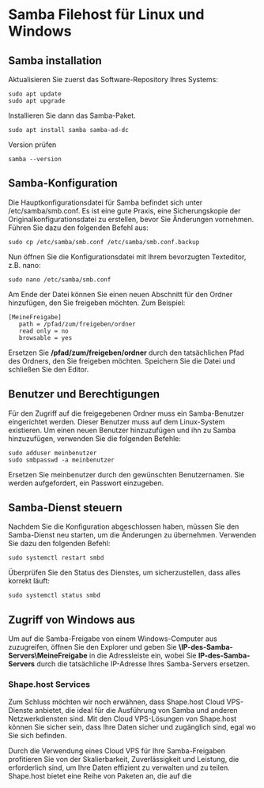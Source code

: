 # Samba Filehost für Linux und Windows

## Samba installation

Aktualisieren Sie zuerst das Software-Repository Ihres Systems:

    sudo apt update
    sudo apt upgrade

Installieren Sie dann das Samba-Paket. 

    sudo apt install samba samba-ad-dc

Version prüfen

    samba --version

## Samba-Konfiguration

Die Hauptkonfigurationsdatei für Samba befindet sich unter /etc/samba/smb.conf. Es ist eine gute Praxis, eine Sicherungskopie der Originalkonfigurationsdatei zu erstellen, bevor Sie Änderungen vornehmen. Führen Sie dazu den folgenden Befehl aus:

    sudo cp /etc/samba/smb.conf /etc/samba/smb.conf.backup

Nun öffnen Sie die Konfigurationsdatei mit Ihrem bevorzugten Texteditor, z.B. nano:

    sudo nano /etc/samba/smb.conf

Am Ende der Datei können Sie einen neuen Abschnitt für den Ordner hinzufügen, den Sie freigeben möchten. Zum Beispiel:

```
[MeineFreigabe]
   path = /pfad/zum/freigeben/ordner
   read only = no
   browsable = yes
```

Ersetzen Sie **/pfad/zum/freigeben/ordner** durch den tatsächlichen Pfad des Ordners, den Sie freigeben möchten. Speichern Sie die Datei und schließen Sie den Editor.

## Benutzer und Berechtigungen

Für den Zugriff auf die freigegebenen Ordner muss ein Samba-Benutzer eingerichtet werden. Dieser Benutzer muss auf dem Linux-System existieren. Um einen neuen Benutzer hinzuzufügen und ihn zu Samba hinzuzufügen, verwenden Sie die folgenden Befehle:

```
sudo adduser meinbenutzer
sudo smbpasswd -a meinbenutzer
```

Ersetzen Sie meinbenutzer durch den gewünschten Benutzernamen. Sie werden aufgefordert, ein Passwort einzugeben.

## Samba-Dienst steuern

Nachdem Sie die Konfiguration abgeschlossen haben, müssen Sie den Samba-Dienst neu starten, um die Änderungen zu übernehmen. Verwenden Sie dazu den folgenden Befehl:

    sudo systemctl restart smbd

Überprüfen Sie den Status des Dienstes, um sicherzustellen, dass alles korrekt läuft:

    sudo systemctl status smbd

## Zugriff von Windows aus

Um auf die Samba-Freigabe von einem Windows-Computer aus zuzugreifen, öffnen Sie den Explorer und geben Sie **\\IP-des-Samba-Servers\MeineFreigabe** in die Adressleiste ein, wobei Sie **IP-des-Samba-Servers** durch die tatsächliche IP-Adresse Ihres Samba-Servers ersetzen.

### Shape.host Services

Zum Schluss möchten wir noch erwähnen, dass Shape.host Cloud VPS-Dienste anbietet, die ideal für die Ausführung von Samba und anderen Netzwerkdiensten sind. Mit den Cloud VPS-Lösungen von Shape.host können Sie sicher sein, dass Ihre Daten sicher und zugänglich sind, egal wo Sie sich befinden.

Durch die Verwendung eines Cloud VPS für Ihre Samba-Freigaben profitieren Sie von der Skalierbarkeit, Zuverlässigkeit und Leistung, die erforderlich sind, um Ihre Daten effizient zu verwalten und zu teilen. Shape.host bietet eine Reihe von Paketen an, die auf die
